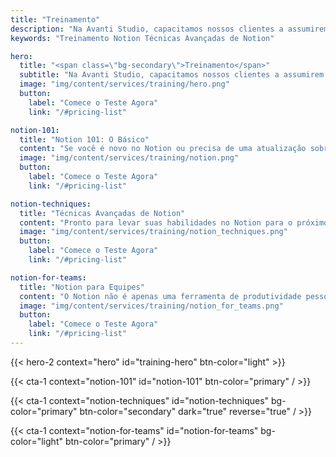 ```yaml
---
title: "Treinamento"
description: "Na Avanti Studio, capacitamos nossos clientes a assumirem o controle total de sua produtividade. Por isso, oferecemos programas de treinamento completos para ajudá-lo a aproveitar o Notion ao máximo, seja você um iniciante que está começando ou um usuário experiente buscando otimizar seu fluxo de trabalho."
keywords: "Treinamento Notion Técnicas Avançadas de Notion"

hero:
  title: "<span class=\"bg-secondary\">Treinamento</span>"
  subtitle: "Na Avanti Studio, capacitamos nossos clientes a assumirem o controle total de sua produtividade. Por isso, oferecemos programas de treinamento completos para ajudá-lo a aproveitar o Notion ao máximo, seja você um iniciante que está começando ou um usuário experiente buscando otimizar seu fluxo de trabalho."
  image: "img/content/services/training/hero.png"
  button:
    label: "Comece o Teste Agora"
    link: "/#pricing-list"

notion-101:
  title: "Notion 101: O Básico"
  content: "Se você é novo no Notion ou precisa de uma atualização sobre os fundamentos, este é o curso para você. Vamos guiá-lo na configuração do seu espaço de trabalho, criação de páginas e entendimento dos blocos básicos do Notion – blocos, bancos de dados e relações. Ao final deste curso, você estará bem equipado para usar o Notion para gerenciar suas tarefas e organizar suas informações."
  image: "img/content/services/training/notion.png"
  button:
    label: "Comece o Teste Agora"
    link: "/#pricing-list"

notion-techniques:
  title: "Técnicas Avançadas de Notion"
  content: "Pronto para levar suas habilidades no Notion para o próximo nível? Nosso curso de Técnicas Avançadas de Notion aprofunda-se nos recursos poderosos do Notion, incluindo estruturas complexas de banco de dados, fórmulas avançadas e integração com outras ferramentas. Também exploraremos as melhores práticas para criar e gerenciar templates, para que você possa otimizar seu fluxo de trabalho e aumentar sua eficiência."
  image: "img/content/services/training/notion_techniques.png"
  button:
    label: "Comece o Teste Agora"
    link: "/#pricing-list"

notion-for-teams:
  title: "Notion para Equipes"
  content: "O Notion não é apenas uma ferramenta de produtividade pessoal – também é uma excelente plataforma para colaboração em equipe. Nosso curso de Notion para Equipes cobre tudo o que você precisa saber para usar o Notion com sua equipe, incluindo permissões, recursos de colaboração e configuração de espaços de trabalho compartilhados.\n\nCada um de nossos programas de treinamento é projetado com praticidade em mente. Nosso objetivo é capacitá-lo com o conhecimento e as habilidades para melhorar sua produtividade com o Notion imediatamente. Para cada curso, fornecemos guias passo a passo, exercícios práticos e suporte contínuo para garantir que você possa aplicar o que aprendeu.\n\nPor favor, não hesite em entrar em contato conosco para saber mais sobre nossos programas de treinamento ou se inscrever."
  image: "img/content/services/training/notion_for_teams.png"
  button:
    label: "Comece o Teste Agora"
    link: "/#pricing-list"
---
```


{{< hero-2 context="hero" id="training-hero" btn-color="light" >}}

{{< cta-1 context="notion-101" id="notion-101" btn-color="primary" / >}}

{{< cta-1 context="notion-techniques" id="notion-techniques" bg-color="primary" btn-color="secondary" dark="true" reverse="true" / >}}

{{< cta-1 context="notion-for-teams" id="notion-for-teams" bg-color="light" btn-color="primary" / >}}
